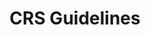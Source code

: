 ---
title: CRS Guidelines
redirect_to: https://docs.google.com/document/d/1Ex5UE02zeWKhkmCJ2G-m3Bolpv7DC6lzh4qGVbQtJ4I/edit?usp=sharing
redirect_from: 
  - /CRSGuidelines
  - /crsguidelines
---